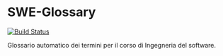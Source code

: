# SWE-Glossary
[![Build Status](https://travis-ci.org/jack793/SWE-Glossary.svg?branch=master)](https://travis-ci.org/jack793/SWE-Glossary)


Glossario automatico dei termini per il corso di Ingegneria del software.
